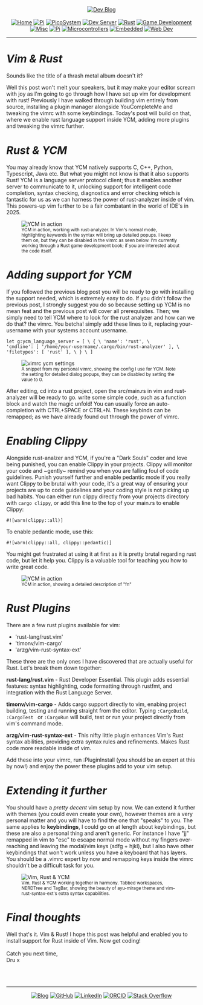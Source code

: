 <!-- Header -->
<link rel="stylesheet" href="../../assets/css/style.css"/>
<div align="center">    
  <a href="../"><img alt="Dev Blog" src="https://img.shields.io/badge/-Developer%20Blog-FE7A16?&logo=git&logoColor=white"></a><br><br></div> 

<div align="center"><a href="../"><img alt="Home" src="https://img.shields.io/badge/-Home-151515?&logo=Arduino&logoColor=C51A4A"></a> <a href="./development"><img alt="Pi" src="https://img.shields.io/badge/-Development-151515?&logo=git&logoColor=C51A4A"></a> <a href="./picosystem"><img alt="PicoSystem" src="https://img.shields.io/badge/-PicoSystem-151515?&logo=raspberrypi&logoColor=C51A4A"></a> <a href="./devserver"><img alt="Dev Server" src="https://img.shields.io/badge/-Dev%20Server-151515?&logo=Ubuntu&logoColor=C51A4A"></a> <a href="./rust"><img alt="Rust" src="https://img.shields.io/badge/-Rust-151515?&logo=rust&logoColor=C51A4A"></a> <a href="./gamedev"><img alt="Game Development" src="https://img.shields.io/badge/-Game%20Development-151515?&logo=steam&logoColor=C51A4A"></a> <a href="./misc"><img alt="Misc" src="https://img.shields.io/badge/-Misc-151515?&logo=Ubuntu&logoColor=C51A4A"></a> <a href="./raspberrypi"><img alt="Pi" src="https://img.shields.io/badge/-Raspberry%20Pi-151515?&logo=Raspberry-Pi&logoColor=C51A4A"></a>
<a href="./microcontrollers"><img alt="Microcontrollers" src="https://img.shields.io/badge/-Microcontrollers-151515?&logo=Arduino&logoColor=FE7A16"></a>
<a href="./embedded"><img alt="Embedded" src="https://img.shields.io/badge/-Embedded-151515?&logo=C&logoColor=8a3f8f"></a>
<a href="./webdev"><img alt="Web Dev" src="https://img.shields.io/badge/-Web%20Development-151515?&logo=html5&logoColor=DD4814"></a></div>
<hr>
<div id="blog-post">
<!-- Main --> 




<h1 id="vim-and-rust"><em>Vim & Rust</em></h1>

<p>Sounds like the title of a thrash metal album doesn't it?</p>
<p>Well this post won't melt your speakers, but it may make your editor scream with joy as I'm going to go through how I have set up vim for development with rust! Previously I have walked through building vim entirely from source, installing a plugin manager alongside YouCompleteMe and tweaking the vimrc with some keybindings. Today's post will build on that, where we enable rust language support inside YCM, adding more plugins and tweaking the vimrc further.</p>


<h1 id="rust-and-ycm"><em>Rust & YCM</em></h1>
<p>You may already know that YCM natively supports C, C++, Python, Typescript, Java etc. But what you might not know is that it also supports Rust! YCM is a language server protocol client; thus it enables another server to communicate to it, unlocking support for intelligent code completion, syntax checking, diagnostics and error checking which is fantastic for us as we can harness the power of rust-analyzer inside of vim. This powers-up vim further to be a fair combatant in the world of IDE's in 2025.</p>

<figure>
<img src="{{ site.baseurl }}/development/img/vim-ycm1.png" alt="YCM in action" />
<br><sup>YCM in action, working with rust-analyzer. In Vim's normal mode, highlighting keywords in the syntax will bring up detailed popups. I keep them on, but they can be disabled in the vimrc as seen below. I'm currently working through a Rust game development book; if you are interested about the code itself.</sup>
</figure>

<h1 id="adding-ycm-support"><em>Adding support for YCM</em></h1>
<p>If you followed the previous blog post you will be ready to go with installing the support needed, which is extremely easy to do. If you didn't follow the previous post, I strongly suggest you do so because setting up YCM is no mean feat and the previous post will cover all prerequisites. Then; we simply need to tell YCM where to look for the rust analyzer and how can we do that? the vimrc. You betcha! simply add these lines to it, replacing your-username with your systems account username.</p>

<code>let g:ycm_language_server = [
  \ {
  \   'name': 'rust',
  \   'cmdline': [ '/home/your-username/.cargo/bin/rust-analyzer' ],
  \   'filetypes': [ 'rust' ],
  \ }
\ ]</code>


<figure>
<img src="{{ site.baseurl }}/development/img/vimrc-ycm.png" alt="vimrc ycm settings" />
<br><sup>A snippet from my personal vimrc, showing the config I use for YCM.  Note the setting for detailed dialog popups, they can be disabled by setting the value to 0.</sup>
</figure>

<p>After editing, cd into a rust project, open the src/main.rs in vim and rust-analyzer will be ready to go. write some simple code, such as a function block and watch the magic unfold! You can usually force an auto-completion with CTRL+SPACE or CTRL+N. These keybinds can be remapped; as we have already found out through the power of vimrc. </p>

<h1 id="enabling-clippy"><em>Enabling Clippy</em></h1>
<p>Alongside rust-analzer and YCM, if you're a "Dark Souls" coder and love being punished, you can enable Clippy in your projects. Clippy will monitor your code and ~gently~ remind you when you are falling foul of code guidelines. Punish yourself further and enable pedantic mode if you really want Clippy to be brutal with your code, it's a great way of ensuring your projects are up to code guidelines and your coding style is not picking up bad habits. You can either run clippy directly from your projects directory with <code>cargo clippy</code>, or add this line to the top of your main.rs to enable Clippy:</p>
<p><code>#![warn(clippy::all)]</code></p>
<p>To enable pedantic mode, use this:</p>
<p><code>#![warn(clippy::all, clippy::pedantic)]</code></p>
<p>You might get frustrated at using it at first as it is pretty brutal regarding rust code, but let it help you. Clippy is a valuable tool for teaching you how to write great code.</p>

<figure>
<img src="{{ site.baseurl }}/development/img/vim-ycm3.png" alt="YCM in action" />
<br><sup>YCM in action, showing a detailed description of "fn"</sup>
</figure>


<h1 id="rust-plugins"><em>Rust Plugins</em></h1>
<p>There are a few rust plugins available for vim:
<ul>
<li>'rust-lang/rust.vim'</li>
<li>'timonv/vim-cargo'</li>
<li>'arzg/vim-rust-syntax-ext'</li>
</ul>
These three are the only ones I have discovered that are actually useful for Rust. Let's break them down together:</p>

<p><b>rust-lang/rust.vim</b> - Rust Developer Essential. This plugin adds essential features: syntax highlighting, code formatting through rustfmt, and integration with the Rust Language Server.</p>
<p><b>timonv/vim-cargo</b> - Adds cargo support directly to vim, enabing project building, testing and running straight from the editor. Typing <code>:CargoBuild</code>, <code>:CargoTest </code> or <code>:CargoRun</code> will build, test or run your project directly from vim's command mode.</p>
<p><b>arzg/vim-rust-syntax-ext</b> - This nifty little plugin enhances Vim's Rust syntax abilities, providing extra syntax rules and refinements. Makes Rust code more readable inside of vim.</p>
<p>Add these into your vimrc, run :PluginInstall (you should be an expert at this by now!) and enjoy the power these plugins add to your vim setup.

<h1 id="extending-it-further"><em>Extending it further</em></h1>
<p>You should have a <em>pretty decent</em> vim setup by now. We can extend it further with themes (you could even create your own), however themes are a very personal matter and you will have to find the one that "speaks" to you. The same applies to <b>keybindings</b>, I could go on at length about keybindings, but these are also a personal thing and aren't generic. For instance I have "jj" remapped in vim to "esc" to escape normal mode without my fingers over-reaching and leaving the modal/vim keys (sdfg + hjkl), but I also have other keybindings that won't work unless you have a keyboard that has layers. You should be a .vimrc expert by now and remapping keys inside the vimrc shouldn't be a difficult task for you. </p>

<figure>
<img src="{{ site.baseurl }}/development/img/vim-ycm4.png" alt="Vim, Rust & YCM" />
<br><sup>Vim, Rust & YCM working together in harmony. Tabbed workspaces, NERDTree and TagBar, showing the beauty of ayu-mirage theme and vim-rust-syntax-ext's extra syntax capabilities.</sup>
</figure>

<h1 id="final-thoughts"><em>Final thoughts</em></h1>
<p>Well that's it. Vim & Rust! I hope this post was helpful and enabled you to install support for Rust inside of Vim. Now get coding!<br/><br/>
Catch you next time, <br/> Dru x </p>


<br>
<!-- Footer -->


<br>
<div align="center"><hr>
  <a href="../"><img alt="Blog" src="https://img.shields.io/badge/-Developer%20Blog-DD4814?style=flat-square&logo=github&logoColor=black"></a> 
  <a href="https://github.com/dntstck"><img alt="GitHub" src="https://img.shields.io/badge/-@dntstck-181717?style=flat-square&logo=GitHub&logoColor=white"></a> 
  <a href="https://www.linkedin.com/in/drudelarosa"><img alt="LinkedIn" src="https://img.shields.io/badge/-LinkedIn-0077B5?style=flat-square&logo=Linkedin&logoColor=white"></a> 
  <a href="https://orcid.org/0009-0003-6755-7655"><img alt="ORCID" src="https://img.shields.io/badge/-ORCID-A6CE39?style=flat-square&logo=ORCID&logoColor=white"></a> 
  <a href="https://stackoverflow.com/users/28874348/dru-delarosa"><img alt="Stack Overflow" src="https://img.shields.io/badge/-Stack%20Overflow-FE7A16?style=flat-square&logo=Stack-Overflow&logoColor=white"></a>
</div>

